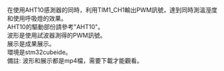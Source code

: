 在使用AHT10感測器的同時，利用TIM1_CH1輸出PWM訊號，達到同時測溫溼度和使用呼吸燈的效果。  
AHT10的驅動部份請參考"AHT10"。  
波形是使用試波器測得的PWM訊號。  
展示是成果展示。  
環境是stm32cubeide。  
備註: 波形和展示都是mp4檔，需要下載才能觀看。
